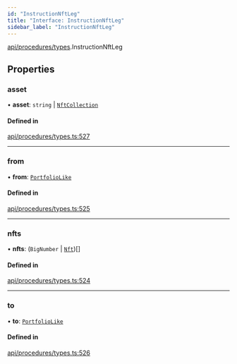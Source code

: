 ```yaml
---
id: "InstructionNftLeg"
title: "Interface: InstructionNftLeg"
sidebar_label: "InstructionNftLeg"
---
```


[api/procedures/types](../../../../../modules/API/Procedures/Types/Types.md).InstructionNftLeg

## Properties

### asset

• **asset**: `string` \| [`NftCollection`](../../../../../classes/API/Entities/Asset/NonFungible/NftCollection/NftCollection.md)

#### Defined in

[api/procedures/types.ts:527](https://github.com/PolymeshAssociation/polymesh-sdk/blob/968f8d70c/src/api/procedures/types.ts#L527)

___

### from

• **from**: [`PortfolioLike`](../../../../../modules/Types/Types.md#portfoliolike)

#### Defined in

[api/procedures/types.ts:525](https://github.com/PolymeshAssociation/polymesh-sdk/blob/968f8d70c/src/api/procedures/types.ts#L525)

___

### nfts

• **nfts**: (`BigNumber` \| [`Nft`](../../../../../classes/API/Entities/Asset/NonFungible/Nft/Nft.md))[]

#### Defined in

[api/procedures/types.ts:524](https://github.com/PolymeshAssociation/polymesh-sdk/blob/968f8d70c/src/api/procedures/types.ts#L524)

___

### to

• **to**: [`PortfolioLike`](../../../../../modules/Types/Types.md#portfoliolike)

#### Defined in

[api/procedures/types.ts:526](https://github.com/PolymeshAssociation/polymesh-sdk/blob/968f8d70c/src/api/procedures/types.ts#L526)
